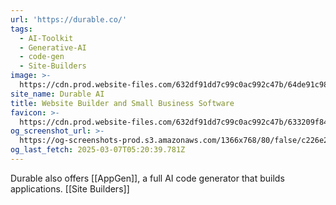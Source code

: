 ```yaml
---
url: 'https://durable.co/'
tags:
  - AI-Toolkit
  - Generative-AI
  - code-gen
  - Site-Builders
image: >-
  https://cdn.prod.website-files.com/632df91dd7c99c0ac992c47b/64de91c985557678c7947c84_newsletter-og-image%20(1).png
site_name: Durable AI
title: Website Builder and Small Business Software
favicon: >-
  https://cdn.prod.website-files.com/632df91dd7c99c0ac992c47b/633209f841779258877b02b1_favicon.png
og_screenshot_url: >-
  https://og-screenshots-prod.s3.amazonaws.com/1366x768/80/false/c226e226ff85a28b363f88247f2fef559bc006427b1e1058dc93a0f8be3b69ae.jpeg
og_last_fetch: 2025-03-07T05:20:39.781Z
---
```

Durable also offers [[AppGen]], a full AI code generator that builds applications.  [[Site Builders]]


